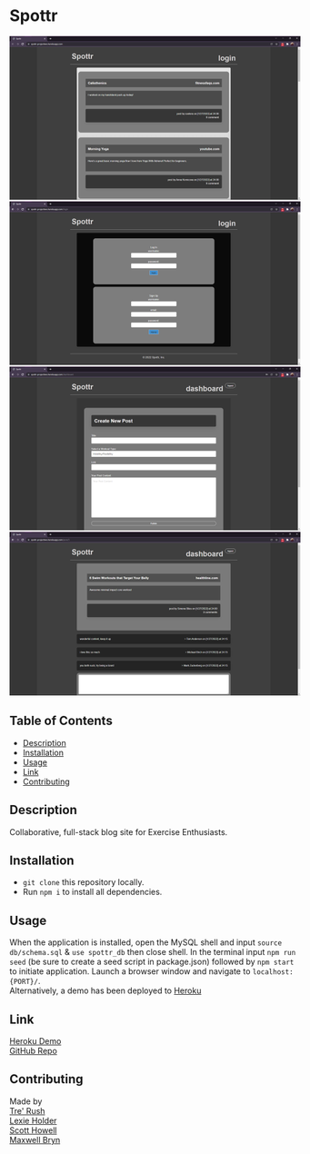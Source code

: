 # Spottr

<p>
    <a href="./assets/img/homepage.PNG"><img style="height: auto; max-width: 512px" src="./assets/img/homepage.PNG" /></a>
    <a href="./assets/img/login.PNG"><img style="height: auto; max-width: 512px" src="./assets/img/login.PNG" /></a>
    <a href="./assets/img/dashboard.PNG"><img style="height: auto; max-width: 512px" src="./assets/img/dashboard.PNG" /></a>
    <a href="./assets/img/post-comments.PNG"><img style="height: auto; max-width: 512px" src="./assets/img/post-comments.PNG" /></a>
</p>


## Table of Contents

- [Description](#description)
- [Installation](#installation)
- [Usage](#usage)
- [Link](#link)
- [Contributing](#contributing)

## Description

Collaborative, full-stack blog site for Exercise Enthusiasts.


## Installation 

- `git clone` this repository locally. 
- Run `npm i` to install all dependencies.

## Usage 


When the application is installed, open the MySQL shell and input `source db/schema.sql` & `use spottr_db` then close shell. In the terminal input `npm run seed` (be sure to create a seed script in package.json) followed by `npm start` to initiate application. Launch a browser window and navigate to `localhost:{PORT}/`. <br/>
Alternatively, a demo has been deployed to [Heroku](https://spottr-projecttwo.herokuapp.com/)


## Link 
[Heroku Demo](https://spottr-projecttwo.herokuapp.com/) <br/>
[GitHub Repo](https://github.com/Rush0218/spottr)

## Contributing

Made by <br/>
[Tre' Rush](https://github.com/Rush0218/) <br/>
[Lexie Holder](https://github.com/LexieHolder) <br/>
[Scott Howell](https://github.com/cyanidethejuggla) <br/>
[Maxwell Bryn](https://github.com/ccffdead) 